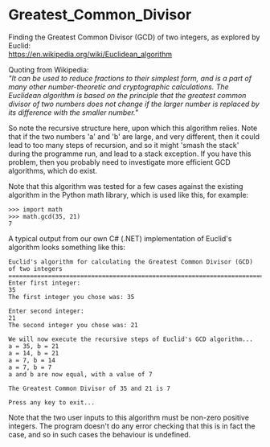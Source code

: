 # Greatest_Common_Divisor
Finding the Greatest Common Divisor (GCD) of two integers, as explored by Euclid:  
https://en.wikipedia.org/wiki/Euclidean_algorithm  

Quoting from Wikipedia:  
_"It can be used to reduce fractions to their simplest form, and is a part of many other number-theoretic and cryptographic calculations. The Euclidean algorithm is based on the principle that the greatest common divisor of two numbers does not change if the larger number is replaced by its difference with the smaller number."_  

So note the recursive structure here, upon which this algorithm relies. Note that if the two numbers 'a' and 'b' are large, and very different, then it could lead to too many steps of recursion, and so it might 'smash the stack' during the programme run, and lead to a stack exception. If you have this problem, then you probably need to investigate more efficient GCD algorithms, which do exist.

Note that this algorithm was tested for a few cases against the existing algorithm in the Python math library, which is used like this, for example:  
```
>>> import math
>>> math.gcd(35, 21)
7
```

A typical output from our own C# (.NET) implementation of Euclid's algorithm looks something like this:
```
Euclid's algorithm for calculating the Greatest Common Divisor (GCD) of two integers
====================================================================================
Enter first integer:
35
The first integer you chose was: 35

Enter second integer:
21
The second integer you chose was: 21

We will now execute the recursive steps of Euclid's GCD algorithm...
a = 35, b = 21
a = 14, b = 21
a = 7, b = 14
a = 7, b = 7
a and b are now equal, with a value of 7

The Greatest Common Divisor of 35 and 21 is 7

Press any key to exit...
```

Note that the two user inputs to this algorithm must be non-zero positive integers. The program doesn't do any error checking that this is in fact the case, and so in such cases the behaviour is undefined.  



